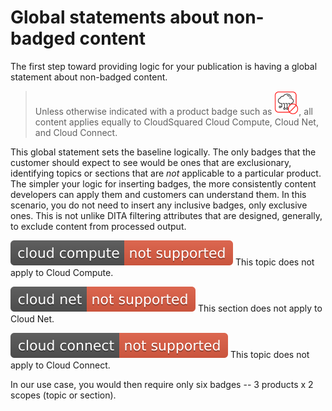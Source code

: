 # Global statements about non-badged content

The first step toward providing logic for your publication is having a global statement about non-badged content.

> Unless otherwise indicated with a product badge such as ![Icon cue](./images/badge_cloud-net_small_no.png), all content applies equally to CloudSquared Cloud Compute, Cloud Net, and Cloud Connect. 

This global statement sets the baseline logically. The only badges that the customer should expect to see would be ones that are exclusionary, identifying topics or sections that are *not* applicable to a particular product. The simpler your logic for inserting badges, the more consistently content developers can apply them and customers can understand them. In this scenario, you do not need to insert any inclusive badges, only exclusive ones. This is not unlike DITA filtering attributes that are designed, generally, to exclude content from processed output. 
  
![Tag exclude topic](./images/tag_cloud-compute_not-supported.svg) This topic does not apply to Cloud Compute.

![Tag exclude topic](./images/tag_cloud-net_not-supported.svg) This section does not apply to Cloud Net.

![Tag exclude topic](./images/tag_cloud-connect_not-supported.svg) This topic does not apply to Cloud Connect.

In our use case, you would then require only six badges -- 3 products x 2 scopes (topic or section).
